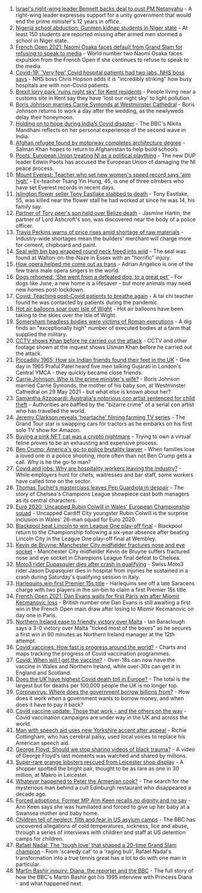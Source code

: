 1. [Israel's right-wing leader Bennett backs deal to oust PM Netanyahu](https://www.bbc.co.uk/news/world-middle-east-57301075) - A right-wing leader expresses support for a unity government that would end the prime minister's 12 years in office.
2. [Nigeria school abduction: Gunmen kidnap students in Niger state](https://www.bbc.co.uk/news/world-africa-57300643) - At least 150 students are reported missing after armed men stormed a school in Niger state.
3. [French Open 2021: Naomi Osaka faces default from Grand Slam for refusing to speak to media](https://www.bbc.co.uk/sport/tennis/57301475) - World number two Naomi Osaka faces expulsion from the French Open if she continues to refuse to speak to the media.
4. [Covid-19: 'Very few' Covid hospital patients had two jabs, NHS boss says](https://www.bbc.co.uk/news/uk-57294438) - NHS boss Chris Hopson adds it is "incredibly striking" how busy hospitals are with non-Covid patients.
5. [Brexit lorry park 'ruins night sky' for Kent residents](https://www.bbc.co.uk/news/uk-england-kent-57299121) - People living near a customs site in Kent say they have 'lost our night sky' to light pollution.
6. [Boris Johnson marries Carrie Symonds at Westminster Cathedral](https://www.bbc.co.uk/news/uk-57296472) - Boris Johnson returns to work a day after the wedding, as the newlyweds delay their honeymoon.
7. [Holding on to hope during India’s Covid disaster](https://www.bbc.co.uk/news/world-asia-india-57286411) - The BBC's Nikita Mandhani reflects on her personal experience of the second wave in India.
8. [Afghan refugee found by motorway completes architecture degree](https://www.bbc.co.uk/news/uk-england-leicestershire-57284728) - Salman Khan hopes to return to Afghanistan to help build schools.
9. [Poots: European Union treating NI as a political plaything](https://www.bbc.co.uk/news/uk-northern-ireland-57299360) - The new DUP leader Edwin Poots has accused the European Union of damaging the NI peace process.
10. [Mount Everest: Teacher who set new women's speed record says 'aim high'](https://www.bbc.co.uk/news/world-asia-57299083) - Ex-teacher Tsang Yin Hung, 45, is one of three climbers who have set Everest records in recent days.
11. [Islington flower seller Tony Eastlake stabbed to death](https://www.bbc.co.uk/news/uk-england-london-57298821) - Tony Eastlake, 55, was killed near the flower stall he had worked at since he was 14, his family say.
12. [Partner of Tory peer's son held over Belize death](https://www.bbc.co.uk/news/world-latin-america-57298507) - Jasmine Hartin, the partner of Lord Ashcroft's son, was discovered near the body of a police officer.
13. [Travis Perkins warns of price rises amid shortage of raw materials](https://www.bbc.co.uk/news/business-57299350) - Industry-wide shortages mean the builders' merchant will charge more for cement, chipboard and paint.
14. [Seal with bin bag wrapped round neck freed into wild](https://www.bbc.co.uk/news/uk-england-norfolk-57287575) - The seal was found at Walton-on-the-Naze in Essex with an "horrific" injury.
15. [How opera helped me come out as trans](https://www.bbc.co.uk/news/uk-57275103) - Adrian Angelico is one of the few trans male opera singers in the world.
16. [Dogs rehomed: ‘She went from a defeated dog, to a great pet’](https://www.bbc.co.uk/news/uk-northern-ireland-57200393) - For dogs like June, a new home is a lifesaver - but more animals may need new homes post-lockdown.
17. [Covid: Teaching post-Covid patients to breathe again](https://www.bbc.co.uk/news/uk-england-derbyshire-57185704) - A tai chi teacher found he was contacted by patients during the pandemic.
18. [Hot air balloons soar over Isle of Wight](https://www.bbc.co.uk/news/uk-england-hampshire-57299288) - Hot air balloons have been taking to the skies over the Isle of Wight.
19. [Somersham headless bodies were victims of Roman executions](https://www.bbc.co.uk/news/uk-england-cambridgeshire-57189875) - A dig finds an "exceptionally high" number of executed bodies at a farm that supplied the military.
20. [CCTV shows Khan before he carried out the attack](https://www.bbc.co.uk/news/uk-57283303) - CCTV and other footage shown at the inquest shows Usman Khan before he carried out the attack.
21. [Piccadilly 1965: How six Indian friends found their feet in the UK](https://www.bbc.co.uk/news/stories-57285369) - One day in 1965 Praful Patel heard five men talking Gujarati in London's Central YMCA - they quickly became close friends.
22. [Carrie Johnson: Who is the prime minister's wife?](https://www.bbc.co.uk/news/uk-politics-49192115) - Boris Johnson married Carrie Symonds, the mother of his baby son, at Westminster Cathedral on 29 May 2021 - but what else is known about her?
23. [Samantha Azzopardi: Australia's notorious con artist sentenced for child theft](https://www.bbc.co.uk/news/world-australia-57284621) - Authorities are baffled by the "bizarre crime" of a serial con artist who has travelled the world.
24. [Jeremy Clarkson reveals 'heartache' filming farming TV series](https://www.bbc.co.uk/news/entertainment-arts-57101577) - The Grand Tour star is swapping cars for tractors as he embarks on his first solo TV show for Amazon.
25. [Buying a pink NFT cat was a crypto nightmare](https://www.bbc.co.uk/news/technology-57273904) - Trying to own a virtual feline proves to be an exhausting and expensive process.
26. [Ben Crump: America's go-to police brutality lawyer](https://www.bbc.co.uk/news/world-us-canada-57038162) - When families lose a loved one in a police shooting, more often than not Ben Crump gets a call. Why is he the go-to man?
27. [Covid and jobs: Why are hospitality workers leaving the industry?](https://www.bbc.co.uk/news/uk-wales-57241370) - While employers hunt for chefs, waitresses and bar staff, some workers have called time on the sector.
28. [Thomas Tuchel's masterclass leaves Pep Guardiola in despair](https://www.bbc.co.uk/sport/football/57296303) - The story of Chelsea's Champions League showpiece cast both managers as its central characters.
29. [Euro 2020: Uncapped Rubin Colwill in Wales' European Championship squad](https://www.bbc.co.uk/sport/football/57301006) - Uncapped Cardiff City youngster Rubin Colwill is the surprise inclusion in Wales' 26-man squad for Euro 2020.
30. [Blackpool beat Lincoln to win League One play-off final](https://www.bbc.co.uk/sport/football/57216464) - Blackpool return to the Championship following a six-year absence after beating Lincoln City in the League One play-off final at Wembley.
31. [Kevin de Bruyne: Manchester City midfielder fractures nose and eye socket](https://www.bbc.co.uk/sport/football/57299661) - Manchester City midfielder Kevin de Bruyne suffers fractured nose and eye socket in Champions League final defeat to Chelsea.
32. [Moto3 rider Dupasquier dies after crash in qualifying](https://www.bbc.co.uk/sport/motorsport/57299713) - Swiss Moto3 rider Jason Dupasquier dies in hospital from injuries he sustained in a crash during Saturday's qualifying session in Italy.
33. [Harlequins win first Premier 15s title](https://www.bbc.co.uk/sport/rugby-union/57300669) - Harlequins see off a late Saracens charge with two players in the sin-bin to claim a first Premier 15s title.
34. [French Open 2021: Dan Evans waits for first Paris win after Miomir Kecmanovic loss](https://www.bbc.co.uk/sport/tennis/57300203) - British number one Dan Evans is still awaiting a first win in the French Open main draw after losing to Miomir Kecmanovic on day one in Paris.
35. [Northern Ireland ease to friendly victory over Malta](https://www.bbc.co.uk/sport/football/57224531) - Ian Baraclough says a 3-0 victory over Malta "ticked most of the boxes" as he secures a first win in 90 minutes as Northern Ireland manager at the 12th attempt.
36. [Covid vaccines: How fast is progress around the world?](https://www.bbc.co.uk/news/world-56237778) - Charts and maps tracking the progress of Covid vaccination programmes.
37. [Covid: When will I get the vaccine?](https://www.bbc.co.uk/news/health-55045639) - Over-18s can now have the vaccine in Wales and Northern Ireland, while over-30s can get it in England and Scotland.
38. [Does the UK have highest Covid death toll in Europe?](https://www.bbc.co.uk/news/57268471) - The total is the largest but for deaths per 100,000 people the UK is no longer top.
39. [Coronavirus: Where does the government borrow billions from?](https://www.bbc.co.uk/news/business-50504151) - How does it work when a government wants to borrow money, and when does it have to pay it back?
40. [Covid vaccine update: Those that work - and the others on the way](https://www.bbc.co.uk/news/health-51665497) - Covid vaccination campaigns are under way in the UK and across the world.
41. [Man with speech aid uses new Yorkshire accent after appeal](https://www.bbc.co.uk/news/uk-england-humber-57274521) - Richie Cottingham, who has cerebral palsy, used local voices to replace his American speech aid.
42. [George Floyd: Should we stop sharing videos of black trauma?](https://www.bbc.co.uk/news/newsbeat-57229705) - A video of George Floyd's last moments was watched and shared by millions.
43. [Super-rare orange lobsters rescued from Leicester shop display](https://www.bbc.co.uk/news/uk-england-leicestershire-57283428) - A shopper spotted the bright pair, thought to be as rare as one in 30 million, at Makro in Leicester.
44. [Whatever happened to Peter the Armenian cook?](https://www.bbc.co.uk/news/uk-scotland-57200613) - The search for the mysterious man behind a cult Edinburgh restaurant who disappeared a decade ago.
45. [Forced adoptions: Former MP Ann Keen recalls no dignity and no say](https://www.bbc.co.uk/news/uk-wales-57251782) - Ann Keen says she was humiliated and forced to give up her baby at a Swansea mother and baby home.
46. [Children tell of neglect, filth and fear in US asylum camps](https://www.bbc.co.uk/news/world-us-canada-57149721) - The BBC has uncovered allegations of cold temperatures, sickness, lice and abuse, through a series of interviews with children and staff at US detention camps for children.
47. [Rafael Nadal: The 'tough love' that shaped a 20-time Grand Slam champion](https://www.bbc.co.uk/sport/tennis/56090941) - From 'scaredy cat' to a 'raging bull', Rafael Nadal's transformation into a true tennis great has a lot to do with one man in particular.
48. [Martin Bashir inquiry: Diana, the reporter and the BBC](https://www.bbc.co.uk/news/uk-56680229) - The full story of how the BBC's Martin Bashir got his 1995 interview with Princess Diana - and what happened next.
